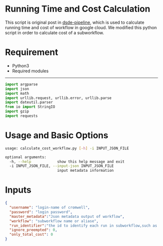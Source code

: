 # Running Time and Cost Calculation
This script is original post in [dsde-pipeline](https://github.com/broadinstitute/dsde-pipelines/blob/develop/scripts/calculate_cost.py), which is used to calculate running time and cost of workflow in google cloud. 
We modified this python script in order to calculate cost of a subworkflow.
# Requirement
- Python3
- Required modules
 --------
 ```python
 import argparse
import json
import math
import urllib.request, urllib.error, urllib.parse
import dateutil.parser
from io import StringIO
import gzip
import requests
```
# Usage and Basic Options
```bash
usage: calculate_cost_workflow.py [-h] -i INPUT_JSON_FILE

optional arguments:
  -h, --help            show this help message and exit
  -i INPUT_JSON_FILE, --input-json INPUT_JSON_FILE
                        input metadata information
```
# Inputs
```json
{
  "username": "login-name of cromwell",
  "password": "login password",
  "master_metadata":"Json metadata output of workflow",
  "workflow": "subworkflow name or aliase",
  "run_identifier":"the id to identify each run in subworkflow,such as unique sample id, cell id ",
  "ignore_preempted": 0,
  "only_total_cost": 0
}

```
